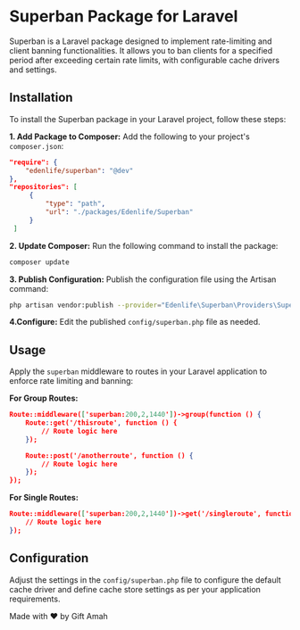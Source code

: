 # Superban Package for Laravel

Superban is a Laravel package designed to implement rate-limiting and client banning functionalities. It allows you to ban clients for a specified period after exceeding certain rate limits, with configurable cache drivers and settings.

## Installation

To install the Superban package in your Laravel project, follow these steps:

**1. Add Package to Composer:**
   Add the following to your project's `composer.json`:
   ```json
   "require": {
       "edenlife/superban": "@dev"
   },
   "repositories": [
        {
            "type": "path",
            "url": "./packages/Edenlife/Superban"
        }
    ]
   ```

**2. Update Composer:**
Run the following command to install the package:
```sh
composer update
```

**3. Publish Configuration:**
Publish the configuration file using the Artisan command:
```sh
php artisan vendor:publish --provider="Edenlife\Superban\Providers\SuperbanServiceProvider"
```

**4.Configure:**
Edit the published `config/superban.php` file as needed.

## Usage
Apply the `superban` middleware to routes in your Laravel application to enforce rate limiting and banning:

**For Group Routes:**
```json
Route::middleware(['superban:200,2,1440'])->group(function () {
    Route::get('/thisroute', function () {
        // Route logic here
    });

    Route::post('/anotherroute', function () {
        // Route logic here
    });
});
```
**For Single Routes:**
```json
Route::middleware(['superban:200,2,1440'])->get('/singleroute', function () {
    // Route logic here
});
```

## Configuration
Adjust the settings in the `config/superban.php` file to configure the default cache driver and define cache store settings as per your application requirements.

Made with ❤️ by Gift Amah
